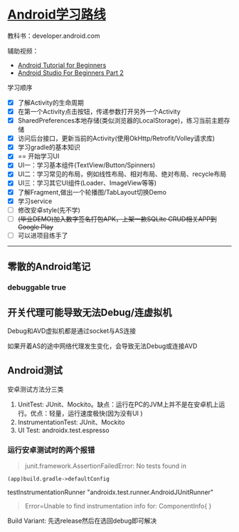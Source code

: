 # [Android学习路线](/2019/12/android_learn_step.md)

教科书：developer.android.com

辅助视频：

- [Android Tutorial for Beginners](https://www.youtube.com/watch?v=taSwS5rhtmc&list=PLS1QulWo1RIbb1cYyzZpLFCKvdYV_yJ-E&index=3)
- [Android Studio For Beginners Part 2](https://www.youtube.com/watch?v=6ow3L39Wxmg)

<i class="fa fa-hashtag"></i>
学习顺序

- [x] 了解Activity的生命周期
- [x] 在第一个Activity点击按钮，传递参数打开另外一个Activity
- [x] SharedPreferences本地存储(类似浏览器的LocalStorage)，练习当前主题存储
- [x] 访问后台接口，更新当前的Activity(使用OkHttp/Retrofit/Volley请求库)
- [x] 学习gradle的基本知识
- [x] == 开始学习UI
- [x] UI一：学习基本组件(TextView/Button/Spinners)
- [x] UI二：学习常见的布局，例如线性布局、相对布局、绝对布局、recycle布局
- [x] UI三：学习其它UI组件(Loader、ImageView等等)
- [x] 了解Fragment,做出一个轮播图/TabLayout切换Demo
- [x] 学习service
- [ ] 修改安卓style(先不学)
- [ ] ~~(毕业DEMO)加入数字签名打包APK，上架一款SQLite CRUD相关APP到Google Play~~
- [ ] 可以进项目练手了

---

## 零散的Android笔记

### debuggable true

## 开关代理可能导致无法Debug/连虚拟机

Debug和AVD虚拟机都是通过socket与AS连接

如果开着AS的途中网络代理发生变化，会导致无法Debug或连接AVD

## Android测试 

安卓测试方法分三类
1. UnitTest: JUnit、Mockito。缺点：运行在PC的JVM上并不是在安卓机上运行。优点：轻量，运行速度极快(因为没有UI )
2. InstrumentationTest: JUnit、Mockito
3. UI Test: androidx.test.espresso

### 运行安卓测试时的两个报错

> junit.framework.AssertionFailedError: No tests found in

`(app)build.gradle->defaultConfig`

testInstrumentationRunner "androidx.test.runner.AndroidJUnitRunner"

> Error=Unable to find instrumentation info for: ComponentInfo{ }

Build Variant: 先选release然后在选回debug即可解决
